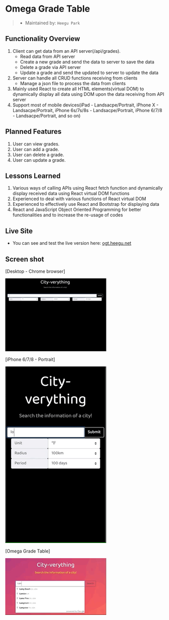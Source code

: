 # Omega Grade Table

> - Maintained by: `Heegu Park`


## Functionality Overview
1. Client can get data from an API server(/api/grades).
    - Read data from API server
    - Create a new grade and send the data to server to save the data
    - Delete a grade via API server
    - Update a grade and send the updated to server to update the data
2. Server can handle all CRUD functions receiving from clients
    - Manage a json file to process the data from clients
3. Mainly used React to create all HTML elements(virtual DOM) to dynamically display all data using DOM upon the data receiving from API server
4. Support most of mobile devices(iPad - Landsacpe/Portrait, iPhone X - Landsacpe/Portrait, iPhone 6s/7s/8s - Landsacpe/Portrait, iPhone 6/7/8 - Landsacpe/Portrait, and so on)

## Planned Features
1. User can view grades.
2. User can add a grade.
3. User can delete a grade.
4. User can update a grade.

## Lessons Learned
1. Various ways of calling APIs using React fetch function and dynamically display received data using React virtual DOM functions
2. Experienced to deal with various functions of React virtual DOM
3. Experienced to effectively use React and Bootstrap for displaying data
4. React and JavaScript Object Oriented Programming for better functionalities and to increase the re-usage of codes

## Live Site
* You can see and test the live version here: <a href="https://ogt.heegu.net" target="blank">ogt.heegu.net</a>

## Screen shot
[Desktop - Chrome browser]

![Omega Grade Table](https://github.com/heegupark/api-hackathon/blob/master/city-ss-001.gif)

[iPhone 6/7/8 - Portrait]

![Omega Grade Table](https://github.com/heegupark/api-hackathon/blob/master/city-ss-002.gif)

[Omega Grade Table]

![City-verything](https://github.com/heegupark/api-hackathon/blob/master/city-ss-003.gif)
